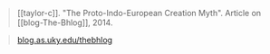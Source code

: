 > [[taylor-c]]. "The Proto-Indo-European Creation Myth". Article on [[blog-The-Bhlog]], 2014.

> [blog.as.uky.edu/thebhlog](https://blog.as.uky.edu/thebhlog/?p=89)